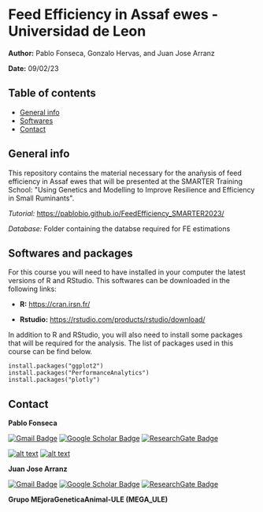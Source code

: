 # Feed Efficiency in Assaf ewes - Universidad de Leon

**Author:** Pablo Fonseca, Gonzalo Hervas, and Juan Jose Arranz 

**Date:** 09/02/23

## Table of contents
* [General info](#general-info)
* [Softwares](#softwares-and-packages)
* [Contact](#contact)

## General info

This repository contains the material necessary for the anañysis of feed efficiency in Assaf ewes that will be presented at the SMARTER Training School: "Using Genetics and Modelling to Improve Resilience and Efficiency in Small Ruminants". 

*Tutorial:* https://pablobio.github.io/FeedEfficiency_SMARTER2023/

*Database:* Folder containing the databse required for FE estimations


## Softwares and packages

For this course you will need to have installed in your computer the latest versions of R and RStudio. This softwares can be downloaded in the following links:

- **R:** https://cran.irsn.fr/

- **Rstudio:** https://rstudio.com/products/rstudio/download/

In addition to R and RStudio, you will also need to install some packages that will be required for the analysis. The list of packages used in this course can be find below. 

```{r global_options, include = FALSE}
install.packages("ggplot2")
install.packages("PerformanceAnalytics")
install.packages("plotly")
```

## Contact

**Pablo Fonseca**

[![Gmail Badge](https://img.shields.io/badge/-psouf@unileon.es-c14438?style=flat-square&logo=Gmail&logoColor=white&link=mailto:psouf@unileon.es)](mailto:psouf@unileon.es)
[![Google Scholar Badge](https://img.shields.io/badge/Google-Scholar-lightgrey)](https://scholar.google.com/citations?user=1VUm8EIAAAAJ&hl=pt-BR)
[![ResearchGate Badge](https://img.shields.io/badge/Research-Gate-9cf)](https://www.researchgate.net/profile/Pablo_Fonseca2)

<!-- display the social media buttons in your README -->

[![alt text][1.1]][1]
[![alt text][6.1]][6]


<!-- links to social media icons -->
<!-- no need to change these -->

<!-- icons with padding -->

[1.1]: http://i.imgur.com/tXSoThF.png (twitter icon with padding)
[6.1]: http://i.imgur.com/0o48UoR.png (github icon with padding)

<!-- icons without padding -->

[1.2]: http://i.imgur.com/wWzX9uB.png (twitter icon without padding)
[6.2]: http://i.imgur.com/9I6NRUm.png (github icon without padding)


<!-- links to your social media accounts -->
<!-- update these accordingly -->

[6]: http://www.github.com/pablobio


**Juan Jose Arranz**

[![Gmail Badge](https://img.shields.io/badge/-jjarrs@unileon.es-c14438?style=flat-square&logo=Gmail&logoColor=white&link=mailto:jjarrs@unileon.es )](mailto:jjarrs@unileon.es)
[![Google Scholar Badge](https://img.shields.io/badge/Google-Scholar-lightgrey)](https://scholar.google.com/citations?user=2IOw3L0AAAAJ)
[![ResearchGate Badge](https://img.shields.io/badge/Research-Gate-9cf)](https://www.researchgate.net/profile/Juan-Jose-Arranz)

<!-- Please don't remove this: Grab your social icons from https://github.com/carlsednaoui/gitsocial -->

**Grupo MEjoraGeneticaAnimal-ULE (MEGA_ULE)**

[1]: https://twitter.com/MEGA_ULE
